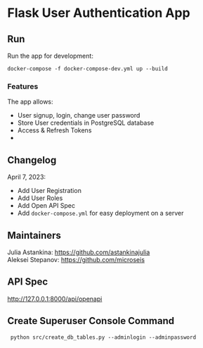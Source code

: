 
# Flask User Authentication App

## Run
Run the app for development:
```commandline
docker-compose -f docker-compose-dev.yml up --build
```
### Features
The app allows:
- User signup, login, change user password     
- Store User credentials in PostgreSQL database       
- Access & Refresh Tokens  
- 
## Changelog
April 7, 2023:
- Add User Registration
- Add User Roles
- Add Open API Spec
- Add `docker-compose.yml` for easy deployment on a server

## Maintainers
Julia Astankina: https://github.com/astankinajulia     
Aleksei Stepanov: https://github.com/microseis

## API Spec
http://127.0.0.1:8000/api/openapi

## Create Superuser Console Command
```commandline
 python src/create_db_tables.py --adminlogin --adminpassword
```
